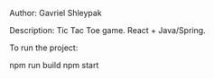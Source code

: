 Author: Gavriel Shleypak

Description: Tic Tac Toe game. React + Java/Spring.

To run the project: 

npm run build
npm start